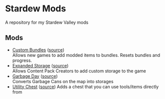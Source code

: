 ﻿# Stardew Mods

A repository for my Stardew Valley mods

## Mods

- [Custom Bundles](https://www.nexusmods.com/stardewvalley/mods/8258) ([source](CustomBundles))  
  Allows new games to add modded items to bundles. Resets bundles and progress.
- [Expanded Storage](https://www.nexusmods.com/stardewvalley/mods/7431) ([source](ExpandedStorage))  
  Allows Content Pack Creators to add custom storage to the game
- [Garbage Day](https://www.nexusmods.com/stardewvalley/mods/8204) ([source](GarbageDay))  
  Converts Garbage Cans on the map into storages
- [Utility Chest]() ([source](UtilityChest))
  Adds a chest that you can use tools/items directly from